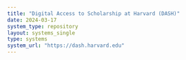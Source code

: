 ```yaml
---
title: "Digital Access to Scholarship at Harvard (DASH)"
date: 2024-03-17
system_type: repository
layout: systems_single
type: systems
system_url: "https://dash.harvard.edu"
---
```


